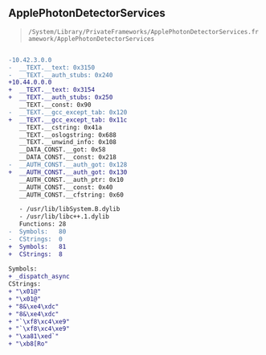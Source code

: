 ## ApplePhotonDetectorServices

> `/System/Library/PrivateFrameworks/ApplePhotonDetectorServices.framework/ApplePhotonDetectorServices`

```diff

-10.42.3.0.0
-  __TEXT.__text: 0x3150
-  __TEXT.__auth_stubs: 0x240
+10.44.0.0.0
+  __TEXT.__text: 0x3154
+  __TEXT.__auth_stubs: 0x250
   __TEXT.__const: 0x90
-  __TEXT.__gcc_except_tab: 0x120
+  __TEXT.__gcc_except_tab: 0x11c
   __TEXT.__cstring: 0x41a
   __TEXT.__oslogstring: 0x688
   __TEXT.__unwind_info: 0x108
   __DATA_CONST.__got: 0x58
   __DATA_CONST.__const: 0x218
-  __AUTH_CONST.__auth_got: 0x128
+  __AUTH_CONST.__auth_got: 0x130
   __AUTH_CONST.__auth_ptr: 0x10
   __AUTH_CONST.__const: 0x40
   __AUTH_CONST.__cfstring: 0x60

   - /usr/lib/libSystem.B.dylib
   - /usr/lib/libc++.1.dylib
   Functions: 28
-  Symbols:   80
-  CStrings:  0
+  Symbols:   81
+  CStrings:  8
 
Symbols:
+ _dispatch_async
CStrings:
+ "\x01@"
+ "\x01@"
+ "8&\xe4\xdc"
+ "8&\xe4\xdc"
+ "`\xf8\xc4\xe9"
+ "`\xf8\xc4\xe9"
+ "\xa81\xed`"
+ "\xb8[Ro"

```
